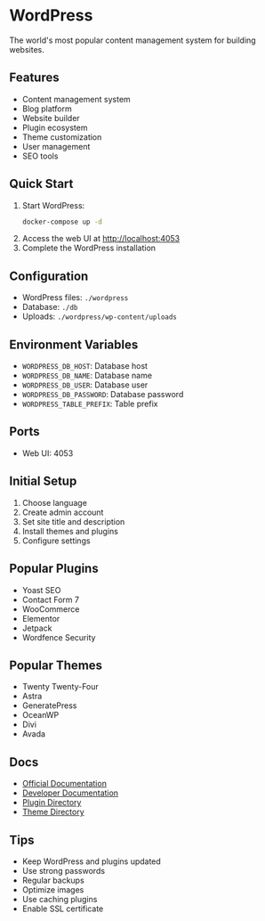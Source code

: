 # WordPress

The world's most popular content management system for building websites.

## Features
- Content management system
- Blog platform
- Website builder
- Plugin ecosystem
- Theme customization
- User management
- SEO tools

## Quick Start
1. Start WordPress:
   ```bash
   docker-compose up -d
   ```
2. Access the web UI at [http://localhost:4053](http://localhost:4053)
3. Complete the WordPress installation

## Configuration
- WordPress files: `./wordpress`
- Database: `./db`
- Uploads: `./wordpress/wp-content/uploads`

## Environment Variables
- `WORDPRESS_DB_HOST`: Database host
- `WORDPRESS_DB_NAME`: Database name
- `WORDPRESS_DB_USER`: Database user
- `WORDPRESS_DB_PASSWORD`: Database password
- `WORDPRESS_TABLE_PREFIX`: Table prefix

## Ports
- Web UI: 4053

## Initial Setup
1. Choose language
2. Create admin account
3. Set site title and description
4. Install themes and plugins
5. Configure settings

## Popular Plugins
- Yoast SEO
- Contact Form 7
- WooCommerce
- Elementor
- Jetpack
- Wordfence Security

## Popular Themes
- Twenty Twenty-Four
- Astra
- GeneratePress
- OceanWP
- Divi
- Avada

## Docs
- [Official Documentation](https://wordpress.org/support/)
- [Developer Documentation](https://developer.wordpress.org/)
- [Plugin Directory](https://wordpress.org/plugins/)
- [Theme Directory](https://wordpress.org/themes/)

## Tips
- Keep WordPress and plugins updated
- Use strong passwords
- Regular backups
- Optimize images
- Use caching plugins
- Enable SSL certificate 